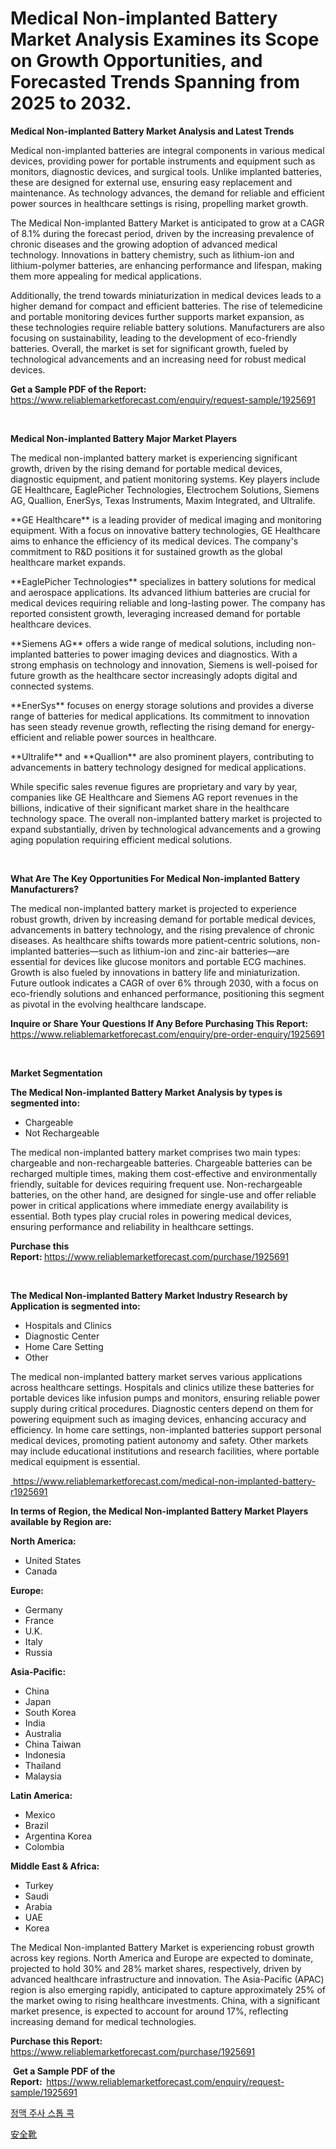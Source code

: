 <p><h1>Medical Non-implanted Battery Market Analysis Examines its Scope on Growth Opportunities, and Forecasted Trends Spanning from 2025 to 2032.</h1></p><p><strong>Medical Non-implanted Battery Market Analysis and Latest Trends</strong></p>
<p><p>Medical non-implanted batteries are integral components in various medical devices, providing power for portable instruments and equipment such as monitors, diagnostic devices, and surgical tools. Unlike implanted batteries, these are designed for external use, ensuring easy replacement and maintenance. As technology advances, the demand for reliable and efficient power sources in healthcare settings is rising, propelling market growth. </p><p>The Medical Non-implanted Battery Market is anticipated to grow at a CAGR of 8.1% during the forecast period, driven by the increasing prevalence of chronic diseases and the growing adoption of advanced medical technology. Innovations in battery chemistry, such as lithium-ion and lithium-polymer batteries, are enhancing performance and lifespan, making them more appealing for medical applications. </p><p>Additionally, the trend towards miniaturization in medical devices leads to a higher demand for compact and efficient batteries. The rise of telemedicine and portable monitoring devices further supports market expansion, as these technologies require reliable battery solutions. Manufacturers are also focusing on sustainability, leading to the development of eco-friendly batteries. Overall, the market is set for significant growth, fueled by technological advancements and an increasing need for robust medical devices.</p></p>
<p><strong>Get a Sample PDF of the Report:&nbsp;</strong> <a href="https://www.reliablemarketforecast.com/enquiry/request-sample/1925691?utm_campaign=1840&utm_medium=2&utm_source=Github&utm_content=ia&utm_term=15012025&utm_id=medical-non-implanted-battery">https://www.reliablemarketforecast.com/enquiry/request-sample/1925691</a></p>
<p>&nbsp;</p>
<p><strong>Medical Non-implanted Battery Major Market Players</strong></p>
<p><p>The medical non-implanted battery market is experiencing significant growth, driven by the rising demand for portable medical devices, diagnostic equipment, and patient monitoring systems. Key players include GE Healthcare, EaglePicher Technologies, Electrochem Solutions, Siemens AG, Quallion, EnerSys, Texas Instruments, Maxim Integrated, and Ultralife.</p><p>**GE Healthcare** is a leading provider of medical imaging and monitoring equipment. With a focus on innovative battery technologies, GE Healthcare aims to enhance the efficiency of its medical devices. The company's commitment to R&D positions it for sustained growth as the global healthcare market expands.</p><p>**EaglePicher Technologies** specializes in battery solutions for medical and aerospace applications. Its advanced lithium batteries are crucial for medical devices requiring reliable and long-lasting power. The company has reported consistent growth, leveraging increased demand for portable healthcare devices.</p><p>**Siemens AG** offers a wide range of medical solutions, including non-implanted batteries to power imaging devices and diagnostics. With a strong emphasis on technology and innovation, Siemens is well-poised for future growth as the healthcare sector increasingly adopts digital and connected systems.</p><p>**EnerSys** focuses on energy storage solutions and provides a diverse range of batteries for medical applications. Its commitment to innovation has seen steady revenue growth, reflecting the rising demand for energy-efficient and reliable power sources in healthcare.</p><p>**Ultralife** and **Quallion** are also prominent players, contributing to advancements in battery technology designed for medical applications. </p><p>While specific sales revenue figures are proprietary and vary by year, companies like GE Healthcare and Siemens AG report revenues in the billions, indicative of their significant market share in the healthcare technology space. The overall non-implanted battery market is projected to expand substantially, driven by technological advancements and a growing aging population requiring efficient medical solutions.</p></p>
<p>&nbsp;</p>
<p><strong>What Are The Key Opportunities For Medical Non-implanted Battery Manufacturers?</strong></p>
<p><p>The medical non-implanted battery market is projected to experience robust growth, driven by increasing demand for portable medical devices, advancements in battery technology, and the rising prevalence of chronic diseases. As healthcare shifts towards more patient-centric solutions, non-implanted batteries—such as lithium-ion and zinc-air batteries—are essential for devices like glucose monitors and portable ECG machines. Growth is also fueled by innovations in battery life and miniaturization. Future outlook indicates a CAGR of over 6% through 2030, with a focus on eco-friendly solutions and enhanced performance, positioning this segment as pivotal in the evolving healthcare landscape.</p></p>
<p><strong>Inquire or Share Your Questions If Any Before Purchasing This Report:</strong> <a href="https://www.reliablemarketforecast.com/enquiry/pre-order-enquiry/1925691?utm_campaign=1840&utm_medium=2&utm_source=Github&utm_content=ia&utm_term=15012025&utm_id=medical-non-implanted-battery">https://www.reliablemarketforecast.com/enquiry/pre-order-enquiry/1925691</a></p>
<p>&nbsp;</p>
<p><strong>Market Segmentation</strong></p>
<p><strong>The Medical Non-implanted Battery Market Analysis by types is segmented into:</strong></p>
<p><ul><li>Chargeable</li><li>Not Rechargeable</li></ul></p>
<p><p>The medical non-implanted battery market comprises two main types: chargeable and non-rechargeable batteries. Chargeable batteries can be recharged multiple times, making them cost-effective and environmentally friendly, suitable for devices requiring frequent use. Non-rechargeable batteries, on the other hand, are designed for single-use and offer reliable power in critical applications where immediate energy availability is essential. Both types play crucial roles in powering medical devices, ensuring performance and reliability in healthcare settings.</p></p>
<p><strong>Purchase this Report:&nbsp;</strong><a href="https://www.reliablemarketforecast.com/purchase/1925691?utm_campaign=1840&utm_medium=2&utm_source=Github&utm_content=ia&utm_term=15012025&utm_id=medical-non-implanted-battery">https://www.reliablemarketforecast.com/purchase/1925691</a></p>
<p>&nbsp;</p>
<p><strong>The Medical Non-implanted Battery Market Industry Research by Application is segmented into:</strong></p>
<p><ul><li>Hospitals and Clinics</li><li>Diagnostic Center</li><li>Home Care Setting</li><li>Other</li></ul></p>
<p><p>The medical non-implanted battery market serves various applications across healthcare settings. Hospitals and clinics utilize these batteries for portable devices like infusion pumps and monitors, ensuring reliable power supply during critical procedures. Diagnostic centers depend on them for powering equipment such as imaging devices, enhancing accuracy and efficiency. In home care settings, non-implanted batteries support personal medical devices, promoting patient autonomy and safety. Other markets may include educational institutions and research facilities, where portable medical equipment is essential.</p></p>
<p><a href="https://www.reliablemarketforecast.com/medical-non-implanted-battery-r1925691?utm_campaign=1840&utm_medium=2&utm_source=Github&utm_content=ia&utm_term=15012025&utm_id=medical-non-implanted-battery">&nbsp;https://www.reliablemarketforecast.com/medical-non-implanted-battery-r1925691</a></p>
<p><strong>In terms of Region, the Medical Non-implanted Battery Market Players available by Region are:</strong></p>
<p>
    <p> <strong> North America: </strong>
        <ul>
            <li>United States</li>
            <li>Canada</li>
        </ul>
        </p> 
    <p> <strong> Europe: </strong>
        <ul>
            <li>Germany</li>
            <li>France</li>
            <li>U.K.</li>
            <li>Italy</li>
            <li>Russia</li>
        </ul>
        </p> 
    <p> <strong> Asia-Pacific: </strong>
        <ul>
            <li>China</li>
            <li>Japan</li>
            <li>South Korea</li>
            <li>India</li>
            <li>Australia</li>
            <li>China Taiwan</li>
            <li>Indonesia</li>
            <li>Thailand</li>
            <li>Malaysia</li>
        </ul>
        </p> 
    <p> <strong> Latin America: </strong>
        <ul>
            <li>Mexico</li>
            <li>Brazil</li>
            <li>Argentina Korea</li>
            <li>Colombia</li>
        </ul>
        </p> 
    <p> <strong> Middle East & Africa: </strong>
        <ul>
            <li>Turkey</li>
            <li>Saudi</li>
            <li>Arabia</li>
            <li>UAE</li>
            <li>Korea</li>
        </ul>
    </p>
    </p>
<p><p>The Medical Non-implanted Battery Market is experiencing robust growth across key regions. North America and Europe are expected to dominate, projected to hold 30% and 28% market shares, respectively, driven by advanced healthcare infrastructure and innovation. The Asia-Pacific (APAC) region is also emerging rapidly, anticipated to capture approximately 25% of the market owing to rising healthcare investments. China, with a significant market presence, is expected to account for around 17%, reflecting increasing demand for medical technologies.</p></p>
<p><strong>Purchase this Report: </strong><a href="https://www.reliablemarketforecast.com/purchase/1925691?utm_campaign=1840&utm_medium=2&utm_source=Github&utm_content=ia&utm_term=15012025&utm_id=medical-non-implanted-battery">https://www.reliablemarketforecast.com/purchase/1925691</a></p>
<p>&nbsp;<strong>Get a Sample PDF of the Report:&nbsp;&nbsp;</strong><a href="https://www.reliablemarketforecast.com/enquiry/request-sample/1925691?utm_campaign=1840&utm_medium=2&utm_source=Github&utm_content=ia&utm_term=15012025&utm_id=medical-non-implanted-battery">https://www.reliablemarketforecast.com/enquiry/request-sample/1925691</a></p>
<p><strong></strong></p>
<p><p><a href="https://github.com/laholand/Market-Research-Report-List-6/blob/main/176332331172.md?utm_campaign=1840&utm_medium=2&utm_source=Github&utm_content=ia&utm_term=15012025&utm_id=medical-non-implanted-battery">정맥 주사 스톱 콕</a></p><p><a href="https://github.com/mohamedbakry57/Market-Research-Report-List-6/blob/main/656653230464.md?utm_campaign=1840&utm_medium=2&utm_source=Github&utm_content=ia&utm_term=15012025&utm_id=medical-non-implanted-battery">安全靴</a></p></p>